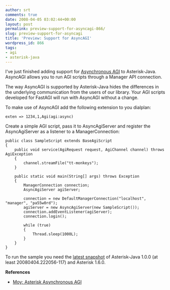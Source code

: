 ```yaml
---
author: srt
comments: true
date: 2008-04-05 03:02:44+00:00
layout: post
permalink: preview-support-for-asyncagi-866/
slug: preview-support-for-asyncagi
title: 'Preview: Support for AsyncAGI'
wordpress_id: 866
tags:
- agi
- asterisk-java
---
```



I've just finished adding support for [Asynchronous AGI](http://www.moythreads.com/wordpress/2007/12/24/asterisk-asynchronous-agi/) to Asterisk-Java. AsyncAGI allows you to run AGI scripts through a Manager API connection.



The way AsyncAGI is supported by Asterisk-Java hides the differences in the underlying communication from the users of our library. Your AGI scripts developed for FastAGI will run with AsyncAGI without a change.



To make use of AsyncAGI add the following extension to you dialplan:




    
    
    exten => 1234,1,Agi(agi:async)
    





Create a simple AGI script, pass it to AsyncAgiServer and register the AsyncAgiServer as a listener to a ManagerConnection:




    
    
    public class SampleScript extends BaseAgiScript
    {
        public void service(AgiRequest request, AgiChannel channel) throws AgiException
        {
            channel.streamFile("tt-monkeys");
        }
    
        public static void main(String[] args) throws Exception
        {
            ManagerConnection connection;
            AsyncAgiServer agiServer;
    
            connection = new DefaultManagerConnection("localhost", "manager", "pa55w0rd");
            agiServer = new AsyncAgiServer(new SampleScript());
            connection.addEventListener(agiServer);
            connection.login();
    
            while (true)
            {
                Thread.sleep(1000L);
            }
        }
    }
    





To run the sample you need the [latest snapshot](http://asterisk-java.org/download/1.0.0-SNAPSHOT) of Asterisk-Java 1.0.0 (at least 20080404.222056-117) and Asterisk 1.6.0.





**References**






  * [Moy: Asterisk Asynchronous AGI](http://www.moythreads.com/wordpress/2007/12/24/asterisk-asynchronous-agi/)


